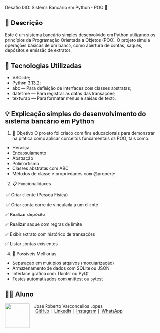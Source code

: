 Desafio DIO: Sistema Bancário em Python - POO 🌌

## 📒 Descrição
Este é um sistema bancário simples desenvolvido em Python utilizando os princípios da Programação Orientada a Objetos (POO). O projeto simula operações básicas de um banco, como abertura de contas, saques, depósitos e emissão de extratos.

## 🤖 Tecnologias Utilizadas
- VSCode;
- Python 3.13.2;
- abc — Para definição de interfaces com classes abstratas;
- datetime — Para registrar as datas das transações;
- textwrap — Para formatar menus e saídas de texto.

## 💡 Explicação simples do desenvolvimento do sistema bancário em Python
  1. 🧠 Objetivo
  O projeto foi criado com fins educacionais para demonstrar na prática como aplicar conceitos fundamentais da POO, tais como:
  - Herança
  - Encapsulamento
  - Abstração
  - Polimorfismo
  - Classes abstratas com ABC
  - Métodos de classe e propriedades com @property

  2. 📋 Funcionalidades
   <p>&nbsp;✅ Criar cliente (Pessoa Física)</p>
   <p>&nbsp;✅ Criar conta corrente vinculada a um cliente</p>
   <p>✅ Realizar depósito</p>
   <p>✅ Realizar saque com regras de limite</p>
   <p>✅ Exibir extrato com histórico de transações</p>
   <p>✅ Listar contas existentes</p>

  4. 🚀 Possíveis Melhorias
  - Separação em múltiplos arquivos (modularização)
  - Armazenamento de dados com SQLite ou JSON
  - Interface gráfica com Tkinter ou PyQt
  - Testes automatizados com unittest ou pytest

## 👨‍💻 Aluno

<p>
    <img 
      align=left 
      margin=10 
      width=80 
      src="https://avatars.githubusercontent.com/u/79292597?s=96&v=4"
    />
    <p>&nbsp&nbsp&nbspJosé Roberto Vasconcellos Lopes<br>
    &nbsp&nbsp&nbsp
    <a href="https://github.com/jrobertovl">GitHub</a>&nbsp;|&nbsp;
    <a href="www.linkedin.com/in/jrobertovl">LinkedIn</a>&nbsp;|&nbsp;
    <a href="https://www.instagram.com/jrobertovl/">Instagram</a>&nbsp;|&nbsp;
    <a href="https://api.whatsapp.com/send?phone=5591982003052">WhatsApp</a></p>
</p>
<br/><br/>
<p>
